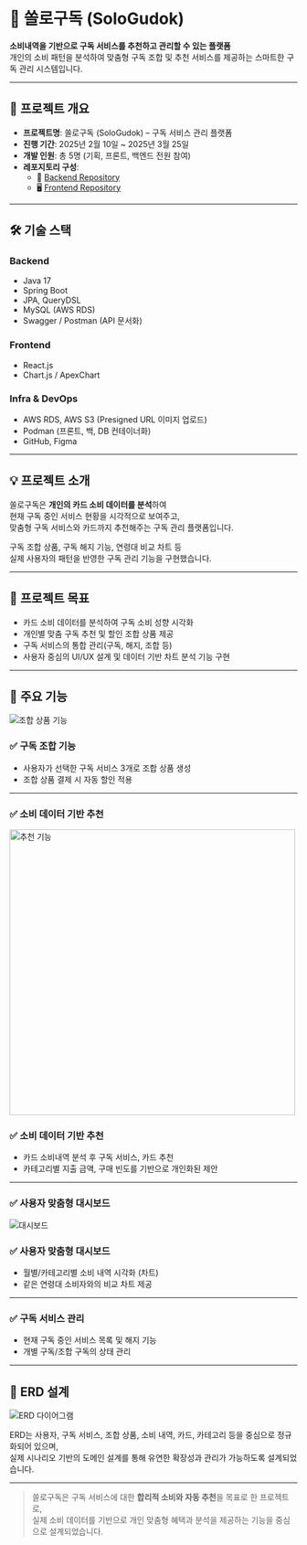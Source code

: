 # 🎫 쏠로구독 (SoloGudok)

**소비내역을 기반으로 구독 서비스를 추천하고 관리할 수 있는 플랫폼**  
개인의 소비 패턴을 분석하여 맞춤형 구독 조합 및 추천 서비스를 제공하는 스마트한 구독 관리 시스템입니다.

---

## 📌 프로젝트 개요

- **프로젝트명**: 쏠로구독 (SoloGudok) – 구독 서비스 관리 플랫폼
- **진행 기간**: 2025년 2월 10일 ~ 2025년 3월 25일
- **개발 인원**: 총 5명 (기획, 프론트, 백엔드 전원 참여)
- **레포지토리 구성**:
  - 🔧 [Backend Repository](https://github.com/SoloGudok/BACKEND)
  - 🖥 [Frontend Repository](https://github.com/SoloGudok/FRONTEND)

---

## 🛠 기술 스택

### Backend
- Java 17
- Spring Boot
- JPA, QueryDSL
- MySQL (AWS RDS)
- Swagger / Postman (API 문서화)

### Frontend
- React.js
- Chart.js / ApexChart

### Infra & DevOps
- AWS RDS, AWS S3 (Presigned URL 이미지 업로드)
- Podman (프론트, 백, DB 컨테이너화)
- GitHub, Figma

---

## 💡 프로젝트 소개

쏠로구독은 **개인의 카드 소비 데이터를 분석**하여  
현재 구독 중인 서비스 현황을 시각적으로 보여주고,  
맞춤형 구독 서비스와 카드까지 추천해주는 구독 관리 플랫폼입니다.

구독 조합 상품, 구독 해지 기능, 연령대 비교 차트 등  
실제 사용자의 패턴을 반영한 구독 관리 기능을 구현했습니다.

---

## 🎯 프로젝트 목표

- 카드 소비 데이터를 분석하여 구독 소비 성향 시각화
- 개인별 맞춤 구독 추천 및 할인 조합 상품 제공
- 구독 서비스의 통합 관리(구독, 해지, 조합 등)
- 사용자 중심의 UI/UX 설계 및 데이터 기반 차트 분석 기능 구현

---

## 🧩 주요 기능

![조합 상품 기능](https://github.com/user-attachments/assets/f52b50f5-22dd-4fcc-b8a8-1651927dcc13)


### ✅ 구독 조합 기능
- 사용자가 선택한 구독 서비스 3개로 조합 상품 생성
- 조합 상품 결제 시 자동 할인 적용

---

### ✅ 소비 데이터 기반 추천

<img src="https://github.com/user-attachments/assets/082ad324-3358-4145-ac2a-883bcda7b72f" alt="추천 기능" width="500"/>


### ✅ 소비 데이터 기반 추천
- 카드 소비내역 분석 후 구독 서비스, 카드 추천  
- 카테고리별 지출 금액, 구매 빈도를 기반으로 개인화된 제안

---

### ✅ 사용자 맞춤형 대시보드

![대시보드](https://github.com/user-attachments/assets/55b08f84-4614-4fcd-84a1-c91d02b7d7b9)


### ✅ 사용자 맞춤형 대시보드
- 월별/카테고리별 소비 내역 시각화 (차트)
- 같은 연령대 소비자와의 비교 차트 제공

---

### ✅ 구독 서비스 관리

- 현재 구독 중인 서비스 목록 및 해지 기능
- 개별 구독/조합 구독의 상태 관리


---

## 🔧 ERD 설계

![ERD 다이어그램](https://github.com/user-attachments/assets/20e3d66c-6413-437e-b0f1-5ff0f522d7cf)

ERD는 사용자, 구독 서비스, 조합 상품, 소비 내역, 카드, 카테고리 등을 중심으로 정규화되어 있으며,  
실제 시나리오 기반의 도메인 설계를 통해 유연한 확장성과 관리가 가능하도록 설계되었습니다.

---


> 쏠로구독은 구독 서비스에 대한 **합리적 소비와 자동 추천**을 목표로 한 프로젝트로,  
> 실제 소비 데이터를 기반으로 개인 맞춤형 혜택과 분석을 제공하는 기능을 중심으로 설계되었습니다.
